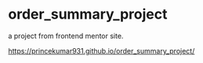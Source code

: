 # order_summary_project
a project from frontend mentor site.

https://princekumar931.github.io/order_summary_project/
